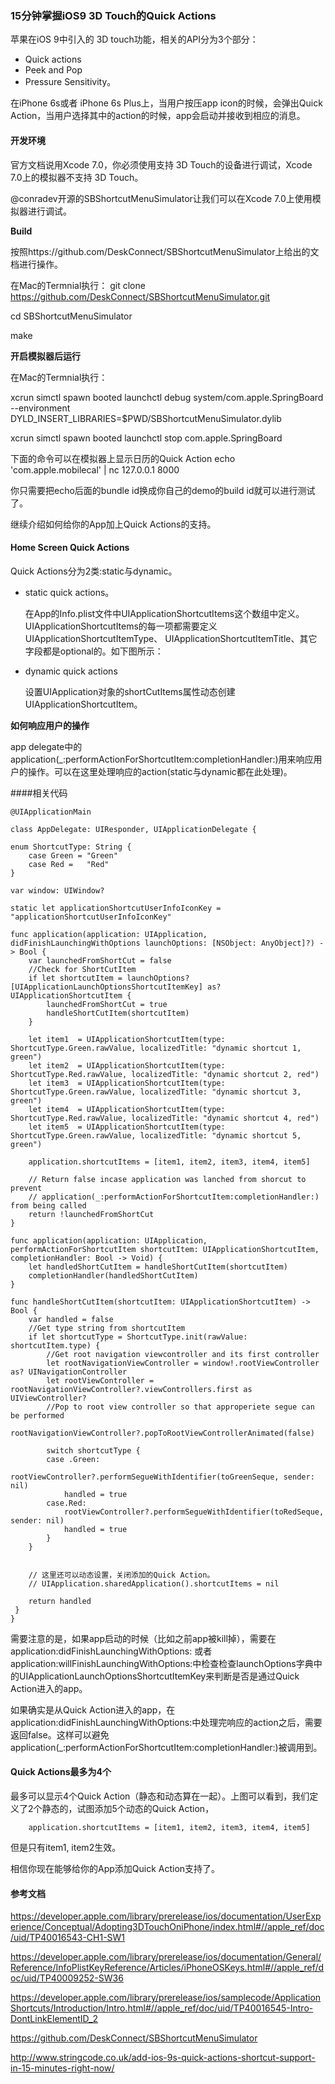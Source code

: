 ### 15分钟掌握iOS9 3D Touch的Quick Actions

苹果在iOS 9中引入的 3D touch功能，相关的API分为3个部分：

- Quick actions
- Peek and Pop
- Pressure Sensitivity。

在iPhone 6s或者 iPhone 6s Plus上，当用户按压app icon的时候，会弹出Quick Action，当用户选择其中的action的时候，app会启动并接收到相应的消息。

####  开发环境
官方文档说用Xcode 7.0，你必须使用支持 3D Touch的设备进行调试，Xcode 7.0上的模拟器不支持 3D Touch。


@conradev开源的SBShortcutMenuSimulator让我们可以在Xcode 7.0上使用模拟器进行调试。

**Build**

按照https://github.com/DeskConnect/SBShortcutMenuSimulator上给出的文档进行操作。

在Mac的Termnial执行：
git clone https://github.com/DeskConnect/SBShortcutMenuSimulator.git

cd SBShortcutMenuSimulator

make



**开启模拟器后运行**

在Mac的Termnial执行：

xcrun simctl spawn booted launchctl debug system/com.apple.SpringBoard --environment DYLD_INSERT_LIBRARIES=$PWD/SBShortcutMenuSimulator.dylib

xcrun simctl spawn booted launchctl stop com.apple.SpringBoard


下面的命令可以在模拟器上显示日历的Quick Action
echo 'com.apple.mobilecal' | nc 127.0.0.1 8000


你只需要把echo后面的bundle id换成你自己的demo的build id就可以进行测试了。


继续介绍如何给你的App加上Quick Actions的支持。

#### Home Screen Quick Actions


Quick Actions分为2类:static与dynamic。

- static quick actions。
    
   在App的Info.plist文件中UIApplicationShortcutItems这个数组中定义。UIApplicationShortcutItems的每一项都需要定义UIApplicationShortcutItemType、
UIApplicationShortcutItemTitle、其它字段都是optional的。如下图所示：


- dynamic quick actions

  设置UIApplication对象的shortCutItems属性动态创建UIApplicationShortcutItem。
  
  
**如何响应用户的操作**

app delegate中的application(_:performActionForShortcutItem:completionHandler:)用来响应用户的操作。可以在这里处理响应的action(static与dynamic都在此处理)。

####相关代码


    @UIApplicationMain

    class AppDelegate: UIResponder, UIApplicationDelegate {

    enum ShortcutType: String {
        case Green = "Green"
        case Red =   "Red"
    }
    
    var window: UIWindow?

    static let applicationShortcutUserInfoIconKey = "applicationShortcutUserInfoIconKey"

    func application(application: UIApplication, didFinishLaunchingWithOptions launchOptions: [NSObject: AnyObject]?) -> Bool {
        var launchedFromShortCut = false
        //Check for ShortCutItem
        if let shortcutItem = launchOptions?[UIApplicationLaunchOptionsShortcutItemKey] as? UIApplicationShortcutItem {
            launchedFromShortCut = true
            handleShortCutItem(shortcutItem)
        }
        
        let item1  = UIApplicationShortcutItem(type: ShortcutType.Green.rawValue, localizedTitle: "dynamic shortcut 1, green")
        let item2  = UIApplicationShortcutItem(type: ShortcutType.Red.rawValue, localizedTitle: "dynamic shortcut 2, red")
        let item3  = UIApplicationShortcutItem(type: ShortcutType.Green.rawValue, localizedTitle: "dynamic shortcut 3, green")
        let item4  = UIApplicationShortcutItem(type: ShortcutType.Red.rawValue, localizedTitle: "dynamic shortcut 4, red")
        let item5  = UIApplicationShortcutItem(type: ShortcutType.Green.rawValue, localizedTitle: "dynamic shortcut 5, green")
        
        application.shortcutItems = [item1, item2, item3, item4, item5]
        
        // Return false incase application was lanched from shorcut to prevent
        // application(_:performActionForShortcutItem:completionHandler:) from being called
        return !launchedFromShortCut
    }

    func application(application: UIApplication, performActionForShortcutItem shortcutItem: UIApplicationShortcutItem, completionHandler: Bool -> Void) {
        let handledShortCutItem = handleShortCutItem(shortcutItem)
        completionHandler(handledShortCutItem)
    }
    
    func handleShortCutItem(shortcutItem: UIApplicationShortcutItem) -> Bool {
        var handled = false
        //Get type string from shortcutItem
        if let shortcutType = ShortcutType.init(rawValue: shortcutItem.type) {
            //Get root navigation viewcontroller and its first controller
            let rootNavigationViewController = window!.rootViewController as? UINavigationController
            let rootViewController = rootNavigationViewController?.viewControllers.first as UIViewController?
            //Pop to root view controller so that approperiete segue can be performed
            rootNavigationViewController?.popToRootViewControllerAnimated(false)
            
            switch shortcutType {
            case .Green:
                rootViewController?.performSegueWithIdentifier(toGreenSeque, sender: nil)
                handled = true
            case.Red:
                rootViewController?.performSegueWithIdentifier(toRedSeque, sender: nil)
                handled = true
            }
        }
        
        
        // 这里还可以动态设置，关闭添加的Quick Action。
        // UIApplication.sharedApplication().shortcutItems = nil
        
        return handled
     }
    }




需要注意的是，如果app启动的时候（比如之前app被kill掉），需要在 application:didFinishLaunchingWithOptions: 或者application:willFinishLaunchingWithOptions:中检查检查launchOptions字典中的UIApplicationLaunchOptionsShortcutItemKey来判断是否是通过Quick Action进入的app。

如果确实是从Quick Action进入的app，在application:didFinishLaunchingWithOptions:中处理完响应的action之后，需要返回false。这样可以避免application(_:performActionForShortcutItem:completionHandler:)被调用到。



#### Quick Actions最多为4个

最多可以显示4个Quick Action（静态和动态算在一起）。上图可以看到，我们定义了2个静态的，试图添加5个动态的Quick Action，

        application.shortcutItems = [item1, item2, item3, item4, item5]

但是只有item1, item2生效。

相信你现在能够给你的App添加Quick Action支持了。


#### 参考文档
https://developer.apple.com/library/prerelease/ios/documentation/UserExperience/Conceptual/Adopting3DTouchOniPhone/index.html#//apple_ref/doc/uid/TP40016543-CH1-SW1

https://developer.apple.com/library/prerelease/ios/documentation/General/Reference/InfoPlistKeyReference/Articles/iPhoneOSKeys.html#//apple_ref/doc/uid/TP40009252-SW36

https://developer.apple.com/library/prerelease/ios/samplecode/ApplicationShortcuts/Introduction/Intro.html#//apple_ref/doc/uid/TP40016545-Intro-DontLinkElementID_2

https://github.com/DeskConnect/SBShortcutMenuSimulator

http://www.stringcode.co.uk/add-ios-9s-quick-actions-shortcut-support-in-15-minutes-right-now/




